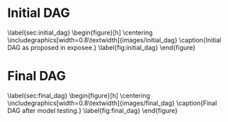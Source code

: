 # Initial DAG
\label{sec:initial_dag}
\begin{figure}[h]
	\centering
	\includegraphics[width=0.8\textwidth]{images/initial_dag}
	\caption{Initial DAG as proposed in exposee.}
	\label{fig:initial_dag}
\end{figure}

# Final DAG
\label{sec:final_dag}
\begin{figure}[h]
	\centering
	\includegraphics[width=0.8\textwidth]{images/final_dag}
	\caption{Final DAG after model testing.}
	\label{fig:final_dag}
\end{figure}
